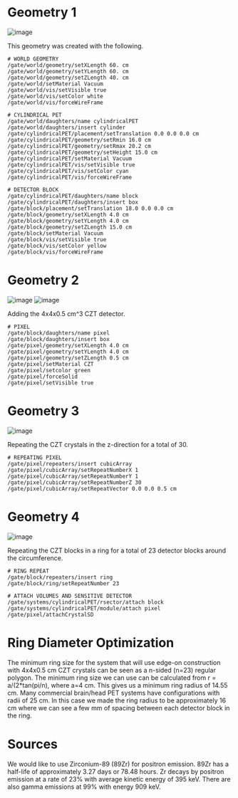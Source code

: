 # Geometry 1
![image](https://user-images.githubusercontent.com/44107373/219108093-d059239e-7999-4801-b793-4c7d6460dd13.png)

This geometry was created with the following.

```
# WORLD GEOMETRY
/gate/world/geometry/setXLength 60. cm
/gate/world/geometry/setYLength 60. cm
/gate/world/geometry/setZLength 40. cm
/gate/world/setMaterial Vacuum
/gate/world/vis/setVisible true
/gate/world/vis/setColor white
/gate/world/vis/forceWireFrame
```

```
# CYLINDRICAL PET
/gate/world/daughters/name cylindricalPET
/gate/world/daughters/insert cylinder
/gate/cylindricalPET/placement/setTranslation 0.0 0.0 0.0 cm
/gate/cylindricalPET/geometry/setRmin 16.0 cm
/gate/cylindricalPET/geometry/setRmax 20.2 cm
/gate/cylindricalPET/geometry/setHeight 15.0 cm
/gate/cylindricalPET/setMaterial Vacuum
/gate/cylindricalPET/vis/setVisible true
/gate/cylindricalPET/vis/setColor cyan
/gate/cylindricalPET/vis/forceWireFrame
```

```
# DETECTOR BLOCK
/gate/cylindricalPET/daughters/name block
/gate/cylindricalPET/daughters/insert box
/gate/block/placement/setTranslation 18.0 0.0 0.0 cm
/gate/block/geometry/setXLength 4.0 cm
/gate/block/geometry/setYLength 4.0 cm
/gate/block/geometry/setZLength 15.0 cm
/gate/block/setMaterial Vacuum
/gate/block/vis/setVisible true
/gate/block/vis/setColor yellow
/gate/block/vis/forceWireFrame
```

# Geometry 2
![image](https://user-images.githubusercontent.com/44107373/219119650-5fcdc630-75a1-481e-8403-ac15a4994bf4.png)
![image](https://user-images.githubusercontent.com/44107373/219120103-4e2441df-bf20-42d6-b2c3-83f19981aa72.png)

Adding the 4x4x0.5 cm^3 CZT detector.
```
# PIXEL
/gate/block/daughters/name pixel
/gate/block/daughters/insert box
/gate/pixel/geometry/setXLength 4.0 cm
/gate/pixel/geometry/setYLength 4.0 cm
/gate/pixel/geometry/setZLength 0.5 cm
/gate/pixel/setMaterial CZT
/gate/pixel/setcolor green
/gate/pixel/forceSolid
/gate/pixel/setVisible true
```

# Geometry 3
![image](https://user-images.githubusercontent.com/44107373/219123212-c54fc40b-b814-46fc-9780-3262b0f8560a.png)

Repeating the CZT crystals in the z-direction for a total of 30.
```
# REPEATING PIXEL
/gate/pixel/repeaters/insert cubicArray
/gate/pixel/cubicArray/setRepeatNumberX 1
/gate/pixel/cubicArray/setRepeatNumberY 1
/gate/pixel/cubicArray/setRepeatNumberZ 30
/gate/pixel/cubicArray/setRepeatVector 0.0 0.0 0.5 cm
```

# Geometry 4
![image](https://user-images.githubusercontent.com/44107373/219128004-70959f9d-b0e9-40ad-bc85-4c7156a52cb0.png)

Repeating the CZT blocks in a ring for a total of 23 detector blocks around the circumference.
```
# RING REPEAT
/gate/block/repeaters/insert ring
/gate/block/ring/setRepeatNumber 23
```

```
# ATTACH VOLUMES AND SENSITIVE DETECTOR
/gate/systems/cylindricalPET/rsector/attach block
/gate/systems/cylindricalPET/module/attach pixel
/gate/pixel/attachCrystalSD
```

# Ring Diameter Optimization
The minimum ring size for the system that will use edge-on construction with 4x4x0.5 cm CZT crystals can be seen as a n-sided (n=23) regular polygon. The minimum ring size we can use can be calculated
from r = a/(2*tan(pi/n), where a=4 cm. This gives us a minimum ring radius of 14.55 cm. Many commercial brain/head PET systems have configurations with radii of 25 cm. In this case we made the ring radius
to be approximately 16 cm where we can see a few mm of spacing between each detector block in the ring.

# Sources

We would like to use Zirconium-89 (89Zr) for positron emission. 89Zr has a half-life of approximately 3.27 days or 78.48 hours. Zr decays by positron emission at a rate of 23% with average kinetic energy
of 395 keV. There are also gamma emissions at 99% with energy 909 keV.

